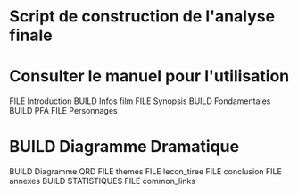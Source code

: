# Script de construction de l'analyse finale
# Consulter le manuel pour l'utilisation
FILE Introduction
BUILD Infos film
FILE Synopsis
BUILD Fondamentales
BUILD PFA
FILE Personnages
# BUILD Diagramme Dramatique
BUILD Diagramme QRD
FILE themes
FILE lecon_tiree
FILE conclusion
FILE annexes
BUILD STATISTIQUES
FILE common_links